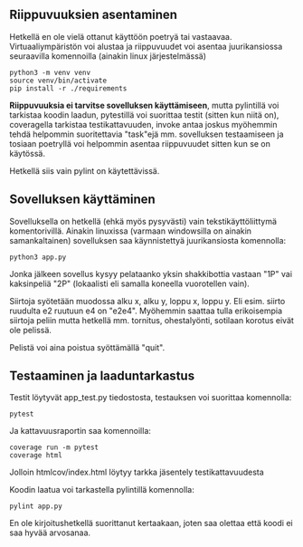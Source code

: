 ## Riippuvuuksien asentaminen
Hetkellä en ole vielä ottanut käyttöön poetryä tai vastaavaa. Virtuaaliympäristön voi alustaa ja riippuvuudet voi asentaa juurikansiossa seuraavilla komennoilla (ainakin linux järjestelmässä)

	python3 -m venv venv
	source venv/bin/activate
	pip install -r ./requirements

**Riippuvuuksia ei tarvitse sovelluksen käyttämiseen**, mutta pylintillä voi tarkistaa koodin laadun, pytestillä voi suorittaa testit (sitten kun niitä on), coveragella tarkistaa testikattavuuden, invoke antaa joskus myöhemmin tehdä helpommin suoritettavia "task"ejä mm. sovelluksen testaamiseen ja tosiaan poetryllä voi helpommin asentaa riippuvuudet sitten kun se on käytössä.

Hetkellä siis vain pylint on käytettävissä.

## Sovelluksen käyttäminen
Sovelluksella on hetkellä (ehkä myös pysyvästi) vain tekstikäyttöliittymä komentorivillä. Ainakin linuxissa (varmaan windowsilla on ainakin samankaltainen) sovelluksen saa käynnistettyä juurikansiosta komennolla:

	python3 app.py

Jonka jälkeen sovellus kysyy pelataanko yksin shakkibottia vastaan "1P" vai kaksinpeliä "2P" (lokaalisti eli samalla koneella vuorotellen vain).

Siirtoja syötetään muodossa alku x, alku y, loppu x, loppu y. Eli esim. siirto ruudulta e2 ruutuun e4 on "e2e4". Myöhemmin saattaa tulla erikoisempia siirtoja peliin mutta hetkellä mm. tornitus, ohestalyönti, sotilaan korotus eivät ole pelissä.

Pelistä voi aina poistua syöttämällä "quit".

## Testaaminen ja laaduntarkastus
Testit löytyvät app_test.py tiedostosta, testauksen voi suorittaa komennolla:

	pytest

Ja kattavuusraportin saa komennoilla:

	coverage run -m pytest
 	coverage html

Jolloin htmlcov/index.html löytyy tarkka jäsentely testikattavuudesta

Koodin laatua voi tarkastella pylintillä komennolla:

	pylint app.py

En ole kirjoitushetkellä suorittanut kertaakaan, joten saa olettaa että koodi ei saa hyvää arvosanaa.



